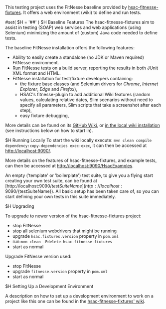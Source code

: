 This testing project uses the FitNesse baseline provided by [hsac-fitnesse-fixtures](https://github.com/fhoeben/hsac-fitnesse-fixtures).
It offers a web environment (wiki) to define and run tests. 

#set( $H = '##' )
$H Baseline Features
The hsac-fitnesse-fixtures aim to assist in testing (SOAP) web services and web applications (using Selenium) minimizing the amount of (custom) Java code needed to define tests.

The baseline FitNesse installation offers the following features:

* Ability to easily create a standalone (no JDK or Maven required) FitNesse environment.
* Run FitNesse tests on a build server, reporting the results in both JUnit XML format and HTML.
* FitNesse installation for test/fixture developers containing:
    - the fixture base classes (and Selenium drivers for _Chrome_, _Internet Explorer_, _Edge_ and _Firefox_),
    - HSAC's fitnesse-plugin to add additional Wiki features (random values, calculating relative dates,
      Slim scenarios without need to specify all parameters, Slim scripts that take a screenshot after each step),
    - easy fixture debugging,

More details can be found on its [GitHub Wiki](https://github.com/fhoeben/hsac-fitnesse-fixtures/wiki), or [in the local
wiki installation](http://localhost:9090/HsacExamples) (see instructions below on how to start in).

$H Running Locally
To start the wiki locally execute: `mvn clean compile dependency:copy-dependencies exec:exec`, it can then be accessed at [http://localhost:9090/](http://localhost:9090/).

More details on the features of hsac-fitnesse-fixtures, and example tests, can then be accessed at 
[http://localhost:9090/HsacExamples](http://localhost:9090/HsacExamples).

An empty ('template' or 'boilerplate') test suite, to give you a flying start creating your own test suite, can be found at 
[http://localhost:9090/${testSuiteName}](http://localhost:9090/${testSuiteName}). All basic setup has been taken care of, 
so you can start defining your own tests in this suite immediately. 

$H Upgrading

To upgrade to newer version of the hsac-fitnesse-fixtures project:

* stop FitNesse
* stop all selenium webdrivers that might be running
* upgrade `hsac.fixtures.version` property in `pom.xml`
* run `mvn clean -Pdelete-hsac-fitnesse-fixtures`
* start as normal

Upgrade FitNesse version used:

* stop FitNesse
* upgrade `fitnesse.version` property in `pom.xml`
* start as normal

$H Setting Up a Development Environment

A description on how to set up a development environment to work on a project like this one can be found in the
[hsac-fitnesse-fixtures' wiki](https://github.com/fhoeben/hsac-fitnesse-fixtures/wiki/Installation-guide).
